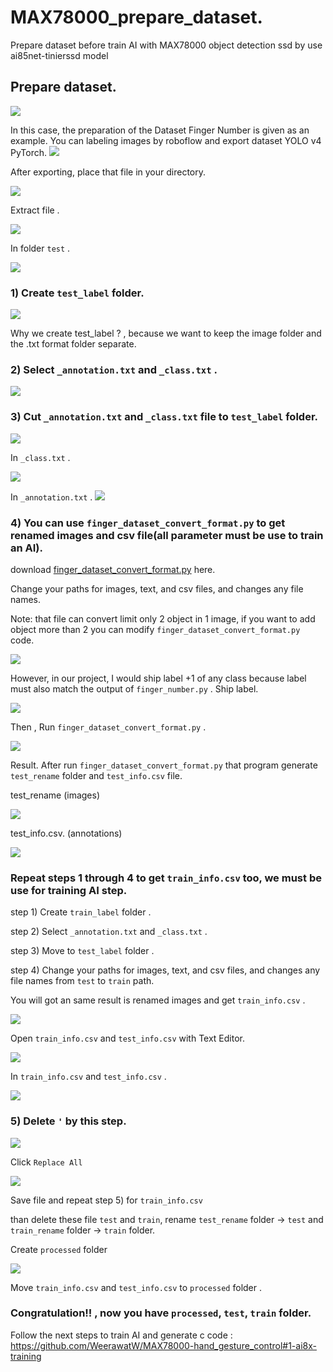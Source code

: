 # MAX78000_prepare_dataset.
Prepare dataset before train AI with MAX78000 object detection ssd by use ai85net-tinierssd model
## Prepare dataset.
![](custom_data.png)

In this case, the preparation of the Dataset Finger Number is given as an example.
You can labeling images by roboflow and export dataset YOLO v4 PyTorch.
![](roboflow.png)

After exporting, place that file in your directory.

![](images/export_file.png)

Extract file .

![](images/extrct_file.png)

In folder `test` .

![](images/check_in_zip.png)

### 1) Create `test_label` folder.

![](images/create_label_folder.png)

Why we create test_label ? , because we want to keep the image folder and the .txt format folder separate.

### 2) Select `_annotation.txt` and `_class.txt` .

![](images/move_anno.png)

### 3) Cut `_annotation.txt` and `_class.txt` file to `test_label` folder.

![](images/moved_anno.png)

In `_class.txt` .

![](images/in_class.png)

In `_annotation.txt` .
![](images/in_anno.png)

### 4) You can use `finger_dataset_convert_format.py` to get renamed images and csv file(all parameter must be use to train an AI).
download [finger_dataset_convert_format.py](https://github.com/WeerawatW/MAX78000_custom_dataset/blob/cf44a8066d831074396bc79ce04c0f4347fa6c13/github%20python%20file/finger_dataset_convert_format.py) here.

Change your paths for images, text, and csv files, and changes any file names.

Note: that file can convert limit only 2 object in 1 image, if you want to add object more than 2 you can modify `finger_dataset_convert_format.py` code.

![](images/finger_convert.png)

However, in our project, I would ship label +1 of any class because label must also match the output of `finger_number.py` .
Ship label.

![](images/finger_convert_ship_label.png)


Then , Run `finger_dataset_convert_format.py` .

![](images/finger_convert_shiped_label.png)

Result.
After run `finger_dataset_convert_format.py` that program generate `test_rename` folder and `test_info.csv` file.

test_rename (images)

![](images/rename_images.png)

test_info.csv. (annotations)

![](images/converted.png)

### Repeat steps 1 through 4 to get `train_info.csv` too, we must be use for training AI step.
step 1) Create `train_label` folder .

step 2) Select `_annotation.txt` and `_class.txt` .

step 3) Move to `test_label` folder .

step 4) Change your paths for images, text, and csv files, and changes any file names from `test` to `train` path.

You will got an same result is renamed images and get `train_info.csv` .

![](images/train_info.png)

Open `train_info.csv` and `test_info.csv` with Text Editor.

![](images/open_with_text_editor.png)

In `train_info.csv` and `test_info.csv` .

![](images/in_test_info.png)

### 5) Delete `'` by this step.

![](images/find_and_replace.png)

Click `Replace All`

![](images/replaced.png)

Save file and repeat step 5) for `train_info.csv`

than delete these file `test` and `train`, rename `test_rename` folder -> `test` and `train_rename` folder -> `train` folder.

Create `processed` folder

![](images/create_processed_folder.png)

Move `train_info.csv` and `test_info.csv` to `processed` folder .

### Congratulation!! , now you have  `processed`, `test`, `train` folder.
Follow the next steps to train AI and generate c code : https://github.com/WeerawatW/MAX78000-hand_gesture_control#1-ai8x-training

